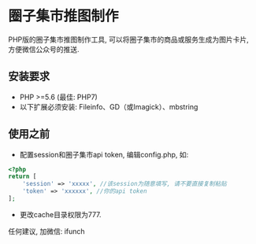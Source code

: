 # 圈子集市推图制作
PHP版的圈子集市推图制作工具, 可以将圈子集市的商品或服务生成为图片卡片, 方便微信公众号的推送.

## 安装要求

- PHP >=5.6 (最佳: PHP7)
- 以下扩展必须安装: Fileinfo、GD（或Imagick）、mbstring

## 使用之前
- 配置session和圈子集市api token, 编辑config.php, 如:
```php
<?php
return [
    'session' => 'xxxxx', //该session为随意填写, 请不要直接复制粘贴
    'token' => 'xxxxxx', //你的api token
];
```
- 更改cache目录权限为777.

任何建议, 加微信: ifunch
